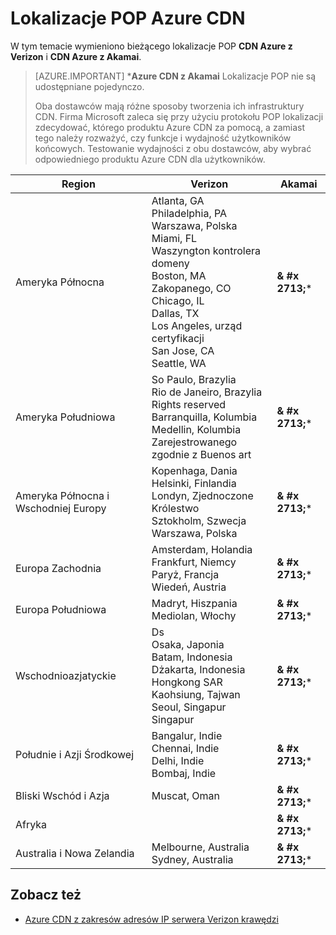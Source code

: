 <properties
    pageTitle="Lokalizacje POP Azure CDN | Microsoft Azure"
    description="W tym temacie wymieniono Azure CDN POP lokalizacji."
    services="cdn"
    documentationCenter=""
    authors="camsoper"
    manager="erikre"
    editor=""/>

<tags
    ms.service="cdn"
    ms.workload="media"
    ms.tgt_pltfrm="na"
    ms.devlang="na"
    ms.topic="article"
    ms.date="07/29/2016"
    ms.author="casoper"/>


# <a name="azure-cdn-pop-locations"></a>Lokalizacje POP Azure CDN

W tym temacie wymieniono bieżącego lokalizacje POP **CDN Azure z Verizon** i **CDN Azure z Akamai**.

>[AZURE.IMPORTANT] \***Azure CDN z Akamai** Lokalizacje POP nie są udostępniane pojedynczo.  
>
>Oba dostawców mają różne sposoby tworzenia ich infrastruktury CDN.  Firma Microsoft zaleca się przy użyciu protokołu POP lokalizacji zdecydować, którego produktu Azure CDN za pomocą, a zamiast tego należy rozważyć, czy funkcje i wydajność użytkowników końcowych.  Testowanie wydajności z obu dostawców, aby wybrać odpowiedniego produktu Azure CDN dla użytkowników. 
 
| Region | Verizon | Akamai |
|--------|---------|--------|
| Ameryka Północna | Atlanta, GA<br />Philadelphia, PA<br />Warszawa, Polska<br />Miami, FL<br />Waszyngton kontrolera domeny<br />Boston, MA<br />Zakopanego, CO<br />Chicago, IL<br />Dallas, TX<br />Los Angeles, urząd certyfikacji<br />San Jose, CA<br />Seattle, WA | **& #x 2713;**\* |
| Ameryka Południowa | So Paulo, Brazylia<br />Rio de Janeiro, Brazylia<br />Rights reserved<br />Barranquilla, Kolumbia<br />Medellin, Kolumbia<br/>Zarejestrowanego zgodnie z Buenos art| **& #x 2713;**\* | 
| Ameryka Północna i Wschodniej Europy| Kopenhaga, Dania<br />Helsinki, Finlandia<br />Londyn, Zjednoczone Królestwo<br />Sztokholm, Szwecja<br />Warszawa, Polska | **& #x 2713;**\* |
| Europa Zachodnia | Amsterdam, Holandia<br />Frankfurt, Niemcy<br />Paryż, Francja<br />Wiedeń, Austria | **& #x 2713;**\* |
| Europa Południowa | Madryt, Hiszpania<br />Mediolan, Włochy | **& #x 2713;**\* |
| Wschodnioazjatyckie | Ds<br />Osaka, Japonia<br />Batam, Indonesia<br />Dżakarta, Indonesia<br />Hongkong SAR<br />Kaohsiung, Tajwan<br />Seoul, Singapur<br />Singapur| **& #x 2713;**\* |
| Południe i Azji Środkowej | Bangalur, Indie<br />Chennai, Indie<br />Delhi, Indie<br />Bombaj, Indie | **& #x 2713;**\* |
| Bliski Wschód i Azja | Muscat, Oman | **& #x 2713;**\* |
| Afryka | | **& #x 2713;**\* |
| Australia i Nowa Zelandia | Melbourne, Australia<br />Sydney, Australia | **& #x 2713;**\* |

## <a name="see-also"></a>Zobacz też
* [Azure CDN z zakresów adresów IP serwera Verizon krawędzi](https://msdn.microsoft.com/library/mt757330.aspx)